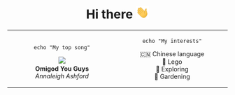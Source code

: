 <h1 align="center">
    Hi there 
    <img src="https://raw.githubusercontent.com/xbauquet/xbauquet/main/assets/hi.gif" width="30px">
</h1>
<div align="center">
<table align=center>
<tbody>
<tr>
<td width="1000px">
<div>
<div align="center">

```shell
echo "My top song"
```

</div>
<div align=center> 
    <img src="https://i.scdn.co/image/ab67616d00001e021828473d593f22288c795e5c" width="60px">
    <div>
        <b>Omigod You Guys</b></br>
        <i>Annaleigh Ashford</i>
    </div>
</div>
</div>


</td>
<td width="1000px">
<div align=center>

```shell
echo "My interests"
```

</div>
<div align=center>

🇨🇳 Chinese language<br>
🧱 Lego<br>
🚅 Exploring<br>
🌱 Gardening

</div>

</td>
</tr>

</tbody>
</table>

</div>
